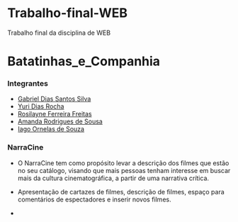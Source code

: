 # Trabalho-final-WEB
Trabalho final da disciplina de WEB

# Batatinhas_e_Companhia

### Integrantes

- [Gabriel Dias Santos Silva](https://github.com/Summerblads)
- [Yuri Dias Rocha](https://github.com/Iguin2006)
- [Rosilayne Ferreira Freitas](http://github.com/rosilayneA)
- [Amanda Rodrigues de Sousa](https://github.com/amyyblack)
- [Iago Ornelas de Souza](https://github.com/codiagosto)


### NarraCine
- O NarraCine tem como propósito levar a descrição dos filmes que estão no seu catálogo, visando que mais pessoas tenham interesse em buscar mais da cultura cinematográfica, a partir de uma narrativa crítica. 

- Apresentação de cartazes de filmes, descrição de filmes, espaço para comentários de espectadores e inserir novos filmes.

- [FIGMA]: (https://www.figma.com/board/iOQgvzJjT9mt38wsDzUyjI/Sem-t%C3%ADtulo?node-id=0-1&t=LCYPX5GO3Pa5w4GR-1)
